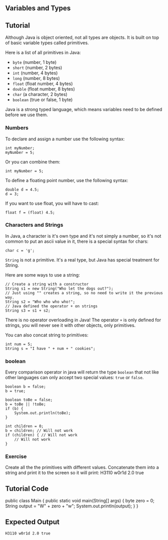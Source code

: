 Variables and Types
-------------------

Tutorial
--------

Although Java is object oriented, not all types are objects. It is built on top of basic variable types called primitives.

Here is a list of all primitives in Java:

- `byte` (number, 1 byte)
- `short` (number, 2 bytes)
- `int` (number, 4 bytes)
- `long` (number, 8 bytes)
- `float` (float number, 4 bytes)
- `double` (float number, 8 bytes)
- `char` (a character, 2 bytes)
- `boolean` (true or false, 1 byte)

Java is a strong typed language, which means variables need to be defined before we use them.

### Numbers

To declare and assign a number use the following syntax:

    int myNumber;
    myNumber = 5;

Or you can combine them:

    int myNumber = 5;

To define a floating point number, use the following syntax:

    double d = 4.5;
    d = 3;

If you want to use float, you will have to cast:

    float f = (float) 4.5;

### Characters and Strings

In Java, a character is it's own type and it's not simply a number, so it's not common to put an ascii value in it, there is a special syntax for chars:

    char c = 'g';

`String` is not a primitive. It's a real type, but Java has special treatment for String.

Here are some ways to use a string:

    // Create a string with a constructor
    String s1 = new String("Who let the dogs out?");
    // Just using "" creates a string, so no need to write it the previous way.
    String s2 = "Who who who who!";
    // Java defined the operator + on strings
    String s3 = s1 + s2;

There is no operator overloading in Java! The operator `+` is only defined for strings, you will never see it with other objects, only primitives.

You can also concat string to primitives:

    int num = 5;
    String s = "I have " + num + " cookies";

### boolean

Every comparison operator in java will return the type `boolean` that not like other languages can only accept two special values: `true` or `false`.

    boolean b = false;
    b = true;
    
    boolean toBe = false;
    b = toBe || !toBe;
    if (b) {
        System.out.println(toBe);
    }

    int children = 0;
    b = children; // Will not work
    if (children) { // Will not work
        // Will not work
    }
    
### Exercise

Create all the the primitives with different values. Concatenate them into a string and print it to the screen so it will print:
H3110 w0r1d 2.0 true

Tutorial Code
-------------

public class Main {
    public static void main(String[] args) {
        byte zero = 0;
        String output = "W" + zero + "w";
        System.out.println(output);
    }
}

Expected Output
---------------

	H3110 w0r1d 2.0 true
